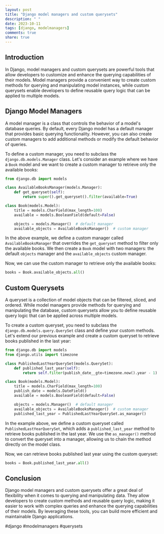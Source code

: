 ```yaml
---
layout: post
title: "Django model managers and custom querysets"
description: " "
date: 2023-10-11
tags: [django, modelmanagers]
comments: true
share: true
---
```


## Introduction

In Django, model managers and custom querysets are powerful tools that allow developers to customize and enhance the querying capabilities of their models. Model managers provide a convenient way to create custom methods for querying and manipulating model instances, while custom querysets enable developers to define reusable query logic that can be applied to multiple models.

## Django Model Managers

A model manager is a class that controls the behavior of a model's database queries. By default, every Django model has a default manager that provides basic querying functionality. However, you can also create custom managers to add additional methods or modify the default behavior of queries.

To define a custom manager, you need to subclass the `django.db.models.Manager` class. Let's consider an example where we have a `Book` model and we want to create a custom manager to retrieve only the available books:

```python
from django.db import models

class AvailableBooksManager(models.Manager):
    def get_queryset(self):
        return super().get_queryset().filter(available=True)

class Book(models.Model):
    title = models.CharField(max_length=100)
    available = models.BooleanField(default=False)

    objects = models.Manager()  # default manager
    available_objects = AvailableBooksManager()  # custom manager
```
In the above example, we define a custom manager called `AvailableBooksManager` that overrides the `get_queryset` method to filter only the available books. We then create a `Book` model with two managers: the default `objects` manager and the `available_objects` custom manager.

Now, we can use the custom manager to retrieve only the available books:

```python
books = Book.available_objects.all()
```

## Custom Querysets

A queryset is a collection of model objects that can be filtered, sliced, and ordered. While model managers provide methods for querying and manipulating the database, custom querysets allow you to define reusable query logic that can be applied across multiple models.

To create a custom queryset, you need to subclass the `django.db.models.query.QuerySet` class and define your custom methods. Let's extend our previous example and create a custom queryset to retrieve books published in the last year:

```python
from django.db import models
from django.utils import timezone

class PublishedLastYearQuerySet(models.QuerySet):
    def published_last_year(self):
        return self.filter(publish_date__gte=timezone.now().year - 1)

class Book(models.Model):
    title = models.CharField(max_length=100)
    publish_date = models.DateField()
    available = models.BooleanField(default=False)

    objects = models.Manager()  # default manager
    available_objects = AvailableBooksManager()  # custom manager
    published_last_year = PublishedLastYearQuerySet.as_manager()
```

In the example above, we define a custom queryset called `PublishedLastYearQuerySet`, which adds a `published_last_year` method to retrieve books published in the last year. We use the `as_manager()` method to convert the queryset into a manager, allowing us to chain the method directly on the model class.

Now, we can retrieve books published last year using the custom queryset:

```python
books = Book.published_last_year.all()
```

## Conclusion

Django model managers and custom querysets offer a great deal of flexibility when it comes to querying and manipulating data. They allow developers to create custom methods and reusable query logic, making it easier to work with complex queries and enhance the querying capabilities of their models. By leveraging these tools, you can build more efficient and maintainable Django applications.

#django #modelmanagers #querysets